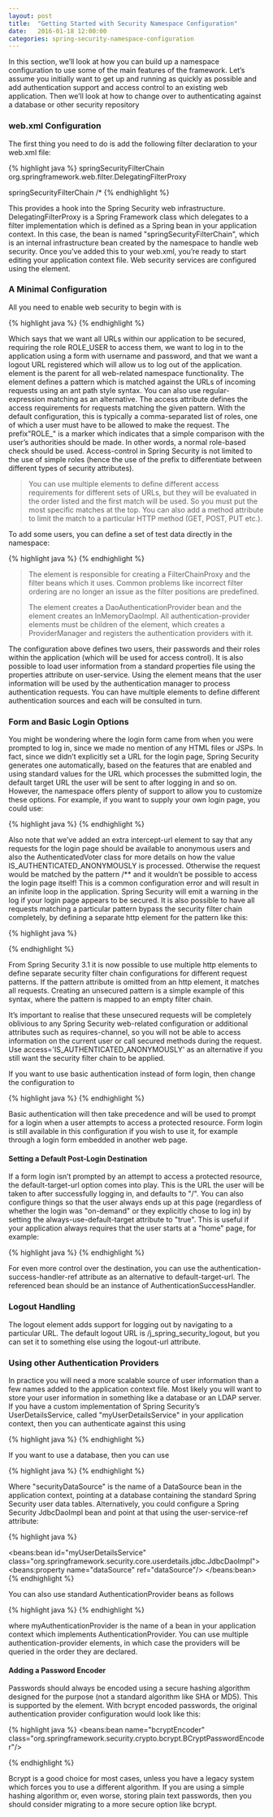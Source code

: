 ```yaml
---
layout: post
title:  "Getting Started with Security Namespace Configuration"
date:   2016-01-18 12:00:00
categories: spring-security-namespace-configuration
---
```


In this section, we’ll look at how you can build up a namespace configuration to use some of the main features of the framework. Let’s assume you initially want to get up and running as quickly as possible and add authentication support and access control to an existing web application. Then we’ll look at how to change over to authenticating against a database or other security repository

### web.xml Configuration

The first thing you need to do is add the following filter declaration to your web.xml file:

{% highlight java %}
<filter>
  <filter-name>springSecurityFilterChain</filter-name>
  <filter-class>org.springframework.web.filter.DelegatingFilterProxy</filter-class>
</filter>

<filter-mapping>
  <filter-name>springSecurityFilterChain</filter-name>
  <url-pattern>/*</url-pattern>
</filter-mapping>
{% endhighlight %}

This provides a hook into the Spring Security web infrastructure. DelegatingFilterProxy is a Spring Framework class which delegates to a filter implementation which is defined as a Spring bean in your application context. In this case, the bean is named "springSecurityFilterChain", which is an internal infrastructure bean created by the namespace to handle web security.  Once you’ve added this to your web.xml, you’re ready to start editing your application context file. Web security services are configured using the <http> element.

### A Minimal <http> Configuration

All you need to enable web security to begin with is

{% highlight java %}
<http>
  <intercept-url pattern="/**" access="ROLE_USER" />
  <form-login />
  <logout />
</http>
{% endhighlight %}

Which says that we want all URLs within our application to be secured, requiring the role ROLE_USER to access them, we want to log in to the application using a form with username and password, and that we want a logout URL registered which will allow us to log out of the application. <http> element is the parent for all web-related namespace functionality. The <intercept-url> element defines a pattern which is matched against the URLs of incoming requests using an ant path style syntax. You can also use regular-expression matching as an alternative. The access attribute defines the access requirements for requests matching the given pattern. With the default configuration, this is typically a comma-separated list of roles, one of which a user must have to be allowed to make the request. The prefix"ROLE_" is a marker which indicates that a simple comparison with the user’s authorities should be made. In other words, a normal role-based check should be used. Access-control in Spring Security is not limited to the use of simple roles (hence the use of the prefix to differentiate between different types of security attributes).

> You can use multiple <intercept-url> elements to define different access requirements for different sets of URLs, but they will be evaluated in the order listed and the first match will be used. So you must put the most specific matches at the top. You can also add a method attribute to limit the match to a particular HTTP method (GET, POST, PUT etc.).

To add some users, you can define a set of test data directly in the namespace:

{% highlight java %}
<authentication-manager>
  <authentication-provider>
    <user-service>
      <user name="tos" password="password" authorities="ROLE_USER, ROLE_ADMIN" />
      <user name="toy4codes" password="password" authorities="ROLE_USER" />
    </user-service>
  </authentication-provider>
</authentication-manager>
{% endhighlight %}

> The <http> element is responsible for creating a FilterChainProxy and the filter beans which it uses. Common problems like incorrect filter ordering are no longer an issue as the filter positions are predefined.
> 
> The <authentication-provider> element creates a DaoAuthenticationProvider bean and the <user-service> element creates an InMemoryDaoImpl. All authentication-provider elements must be children of the <authentication-manager> element, which creates a ProviderManager and registers the authentication providers with it.

The configuration above defines two users, their passwords and their roles within the application (which will be used for access control). It is also possible to load user information from a standard properties file using the properties attribute on user-service. Using the <authentication-provider> element means that the user information will be used by the authentication manager to process authentication requests. You can have multiple <authentication-provider> elements to define different authentication sources and each will be consulted in turn.

### Form and Basic Login Options

You might be wondering where the login form came from when you were prompted to log in, since we made no mention of any HTML files or JSPs. In fact, since we didn’t explicitly set a URL for the login page, Spring Security generates one automatically, based on the features that are enabled and using standard values for the URL which processes the submitted login, the default target URL the user will be sent to after logging in and so on. However, the namespace offers plenty of support to allow you to customize these options. For example, if you want to supply your own login page, you could use:

{% highlight java %}
<http>
  <intercept-url pattern="/login.jsp*" access="IS_AUTHENTICATED_ANONYMOUSLY"/>
  <intercept-url pattern="/**" access="ROLE_USER" />
  <form-login login-page="/login.jsp"/>
</http>
{% endhighlight %}

Also note that we’ve added an extra intercept-url element to say that any requests for the login page should be available to anonymous users and also the AuthenticatedVoter class for more details on how the value IS_AUTHENTICATED_ANONYMOUSLY is processed. Otherwise the request would be matched by the pattern /** and it wouldn’t be possible to access the login page itself! This is a common configuration error and will result in an infinite loop in the application. Spring Security will emit a warning in the log if your login page appears to be secured. It is also possible to have all requests matching a particular pattern bypass the security filter chain completely, by defining a separate http element for the pattern like this:

{% highlight java %}
<http pattern="/css/**" security="none"/>
<http pattern="/login.jsp*" security="none"/>

<http>
  <intercept-url pattern="/**" access="ROLE_USER" />
  <form-login login-page="/login.jsp"/>
</http>
{% endhighlight %}

From Spring Security 3.1 it is now possible to use multiple http elements to define separate security filter chain configurations for different request patterns. If the pattern attribute is omitted from an http element, it matches all requests. Creating an unsecured pattern is a simple example of this syntax, where the pattern is mapped to an empty filter chain.

It’s important to realise that these unsecured requests will be completely oblivious to any Spring Security web-related configuration or additional attributes such as requires-channel, so you will not be able to access information on the current user or call secured methods during the request. Use access='IS_AUTHENTICATED_ANONYMOUSLY' as an alternative if you still want the security filter chain to be applied.

If you want to use basic authentication instead of form login, then change the configuration to

{% highlight java %}
<http>
  <intercept-url pattern="/**" access="ROLE_USER" />
  <http-basic />
</http>
{% endhighlight %}

Basic authentication will then take precedence and will be used to prompt for a login when a user attempts to access a protected resource. Form login is still available in this configuration if you wish to use it, for example through a login form embedded in another web page.

#### Setting a Default Post-Login Destination

If a form login isn’t prompted by an attempt to access a protected resource, the default-target-url option comes into play. This is the URL the user will be taken to after successfully logging in, and defaults to "/". You can also configure things so that the user always ends up at this page (regardless of whether the login was "on-demand" or they explicitly chose to log in) by setting the always-use-default-target attribute to "true". This is useful if your application always requires that the user starts at a "home" page, for example:

{% highlight java %}
<http pattern="/login.htm*" security="none"/>
<http>
  <intercept-url pattern='/**' access='ROLE_USER' />
  <form-login login-page='/login.htm' default-target-url='/home.htm'
          always-use-default-target='true' />
</http>
{% endhighlight %}

For even more control over the destination, you can use the authentication-success-handler-ref attribute as an alternative to default-target-url. The referenced bean should be an instance of AuthenticationSuccessHandler.

### Logout Handling

The logout element adds support for logging out by navigating to a particular URL. The default logout URL is /j_spring_security_logout, but you can set it to something else using the logout-url attribute.

### Using other Authentication Providers

In practice you will need a more scalable source of user information than a few names added to the application context file. Most likely you will want to store your user information in something like a database or an LDAP server. If you have a custom implementation of Spring Security’s UserDetailsService, called "myUserDetailsService" in your application context, then you can authenticate against this using

{% highlight java %}
<authentication-manager>
    <authentication-provider user-service-ref='myUserDetailsService'/>
</authentication-manager>
{% endhighlight %}

If you want to use a database, then you can use

{% highlight java %}
<authentication-manager>
  <authentication-provider>
    <jdbc-user-service data-source-ref="securityDataSource"/>
  </authentication-provider>
</authentication-manager>
{% endhighlight %}

Where "securityDataSource" is the name of a DataSource bean in the application context, pointing at a database containing the standard Spring Security user data tables. Alternatively, you could configure a Spring Security JdbcDaoImpl bean and point at that using the user-service-ref attribute:

{% highlight java %}
<authentication-manager>
  <authentication-provider user-service-ref='myUserDetailsService'/>
</authentication-manager>

<beans:bean id="myUserDetailsService"
    class="org.springframework.security.core.userdetails.jdbc.JdbcDaoImpl">
  <beans:property name="dataSource" ref="dataSource"/>
</beans:bean>
{% endhighlight %}

You can also use standard AuthenticationProvider beans as follows

{% highlight java %}
<authentication-manager>
    <authentication-provider ref='myAuthenticationProvider'/>
</authentication-manager>
{% endhighlight %}

where myAuthenticationProvider is the name of a bean in your application context which implements AuthenticationProvider. You can use multiple authentication-provider elements, in which case the providers will be queried in the order they are declared.

#### Adding a Password Encoder

Passwords should always be encoded using a secure hashing algorithm designed for the purpose (not a standard algorithm like SHA or MD5). This is supported by the <password-encoder> element. With bcrypt encoded passwords, the original authentication provider configuration would look like this:

{% highlight java %}
<beans:bean name="bcryptEncoder"
    class="org.springframework.security.crypto.bcrypt.BCryptPasswordEncoder"/>

<authentication-manager>
  <authentication-provider>
    <password-encoder ref="bcryptEncoder"/>
    <user-service>
      <user name="tos" password="d7e6351eaa13189a5a3641bab846c8e8c69ba39f"
            authorities="ROLE_USER, ROLE_ADMIN" />
      <user name="toy4codes" password="4e7421b1b8765d8f9406d87e7cc6aa784c4ab97f"
            authorities="ROLE_USER" />
    </user-service>
  </authentication-provider>
</authentication-manager>
{% endhighlight %}

Bcrypt is a good choice for most cases, unless you have a legacy system which forces you to use a different algorithm. If you are using a simple hashing algorithm or, even worse, storing plain text passwords, then you should consider migrating to a more secure option like bcrypt.
